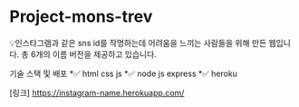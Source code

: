 # Project-mons-trev
:bulb:인스타그램과 같은 sns id를 작명하는데 어려움을 느끼는 사람들을 위해 만든 웹입니다.
총 6개의 이름 버전을 제공하고 있습니다.

기술 스택 및 배포 
*:white_check_mark: html css js
*:white_check_mark: node js express
*:white_check_mark: heroku

[링크] https://instagram-name.herokuapp.com/
